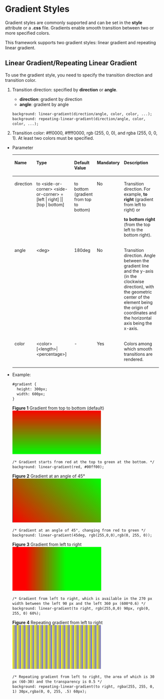# Gradient Styles<a name="EN-US_TOPIC_0000001127284866"></a>

Gradient styles are commonly supported and can be set in the  **style**  attribute or a  **.css**  file. Gradients enable smooth transition between two or more specified colors.

This framework supports two gradient styles: linear gradient and repeating linear gradient.

## Linear Gradient/Repeating Linear Gradient<a name="s9fb0b2412d2843e4b06e05acc39dc394"></a>

To use the gradient style, you need to specify the transition direction and transition color.

1.  Transition direction: specified by  **direction**  or  **angle**.

    -   **direction**: gradient by direction
    -   **angle**: gradient by angle

    ```
    background: linear-gradient(direction/angle, color, color, ...);
    background: repeating-linear-gradient(direction/angle, color, color, ...);
    ```

2.  Transition color: \#ff0000, \#ffff0000, rgb \(255, 0, 0\), and rgba \(255, 0, 0, 1\). At least two colors must be specified.

-   Parameter

    <a name="tbec24098117142bc8e59e180f6a2cbed"></a>
    <table><thead align="left"><tr id="r74a4b97fb46b429ab94909799d5aa057"><th class="cellrowborder" valign="top" width="13.13131313131313%" id="mcps1.1.6.1.1"><p id="a7a35c17dc8684775a8d4ce9fa2498b53"><a name="a7a35c17dc8684775a8d4ce9fa2498b53"></a><a name="a7a35c17dc8684775a8d4ce9fa2498b53"></a>Name</p>
    </th>
    <th class="cellrowborder" valign="top" width="29.292929292929294%" id="mcps1.1.6.1.2"><p id="ae1621e9d7be54b608b04d6e59e386fa8"><a name="ae1621e9d7be54b608b04d6e59e386fa8"></a><a name="ae1621e9d7be54b608b04d6e59e386fa8"></a>Type</p>
    </th>
    <th class="cellrowborder" valign="top" width="14.14141414141414%" id="mcps1.1.6.1.3"><p id="a58edb9b081d74f8aaeecee41af5f8a11"><a name="a58edb9b081d74f8aaeecee41af5f8a11"></a><a name="a58edb9b081d74f8aaeecee41af5f8a11"></a>Default Value</p>
    </th>
    <th class="cellrowborder" valign="top" width="9.09090909090909%" id="mcps1.1.6.1.4"><p id="a69d42c9602a0464eb484093c6cb89261"><a name="a69d42c9602a0464eb484093c6cb89261"></a><a name="a69d42c9602a0464eb484093c6cb89261"></a>Mandatory</p>
    </th>
    <th class="cellrowborder" valign="top" width="34.34343434343434%" id="mcps1.1.6.1.5"><p id="a55bc093362f04d8dbcb4343d3e80f940"><a name="a55bc093362f04d8dbcb4343d3e80f940"></a><a name="a55bc093362f04d8dbcb4343d3e80f940"></a>Description</p>
    </th>
    </tr>
    </thead>
    <tbody><tr id="rdbe9ecbd3a3442b48d39860444d96cf8"><td class="cellrowborder" valign="top" width="13.13131313131313%" headers="mcps1.1.6.1.1 "><p id="a963cbdb8589b42b785dd1fa4892839bb"><a name="a963cbdb8589b42b785dd1fa4892839bb"></a><a name="a963cbdb8589b42b785dd1fa4892839bb"></a>direction</p>
    </td>
    <td class="cellrowborder" valign="top" width="29.292929292929294%" headers="mcps1.1.6.1.2 "><p id="ab54d4ccb681c46f7bcc4e5d702fc8b30"><a name="ab54d4ccb681c46f7bcc4e5d702fc8b30"></a><a name="ab54d4ccb681c46f7bcc4e5d702fc8b30"></a>to &lt;side-or-corner&gt;  &lt;side-or-corner&gt; = [left | right] || [top | bottom]</p>
    </td>
    <td class="cellrowborder" valign="top" width="14.14141414141414%" headers="mcps1.1.6.1.3 "><p id="a52342ab36286439b89baabf1b7a0096f"><a name="a52342ab36286439b89baabf1b7a0096f"></a><a name="a52342ab36286439b89baabf1b7a0096f"></a>to bottom (gradient from top to bottom)</p>
    </td>
    <td class="cellrowborder" valign="top" width="9.09090909090909%" headers="mcps1.1.6.1.4 "><p id="a92b9128925dc4acdbef5bfaf6af1b93d"><a name="a92b9128925dc4acdbef5bfaf6af1b93d"></a><a name="a92b9128925dc4acdbef5bfaf6af1b93d"></a>No</p>
    </td>
    <td class="cellrowborder" valign="top" width="34.34343434343434%" headers="mcps1.1.6.1.5 "><p id="a1351d071b6d54f7084bdc7e4f15c7e72"><a name="a1351d071b6d54f7084bdc7e4f15c7e72"></a><a name="a1351d071b6d54f7084bdc7e4f15c7e72"></a>Transition direction. For example, <strong id="b9784809451"><a name="b9784809451"></a><a name="b9784809451"></a>to right</strong> (gradient from left to right) or</p>
    <p id="a8146911b819748f0890e86cdf0fecc20"><a name="a8146911b819748f0890e86cdf0fecc20"></a><a name="a8146911b819748f0890e86cdf0fecc20"></a><strong id="b144311914164519"><a name="b144311914164519"></a><a name="b144311914164519"></a>to bottom right</strong> (from the top left to the bottom right).</p>
    </td>
    </tr>
    <tr id="r6cdda990326c445283ef0188ad38a764"><td class="cellrowborder" valign="top" width="13.13131313131313%" headers="mcps1.1.6.1.1 "><p id="ada09dad6eade41edaa02a6a85e32b884"><a name="ada09dad6eade41edaa02a6a85e32b884"></a><a name="ada09dad6eade41edaa02a6a85e32b884"></a>angle</p>
    </td>
    <td class="cellrowborder" valign="top" width="29.292929292929294%" headers="mcps1.1.6.1.2 "><p id="ad9728bbfb4304c148051212f59c32096"><a name="ad9728bbfb4304c148051212f59c32096"></a><a name="ad9728bbfb4304c148051212f59c32096"></a>&lt;deg&gt;</p>
    </td>
    <td class="cellrowborder" valign="top" width="14.14141414141414%" headers="mcps1.1.6.1.3 "><p id="ac59bbfd4b50c44e8be93a9c8fb1039d0"><a name="ac59bbfd4b50c44e8be93a9c8fb1039d0"></a><a name="ac59bbfd4b50c44e8be93a9c8fb1039d0"></a>180deg</p>
    </td>
    <td class="cellrowborder" valign="top" width="9.09090909090909%" headers="mcps1.1.6.1.4 "><p id="ae6853c652f2c414b8b2eee535d838115"><a name="ae6853c652f2c414b8b2eee535d838115"></a><a name="ae6853c652f2c414b8b2eee535d838115"></a>No</p>
    </td>
    <td class="cellrowborder" valign="top" width="34.34343434343434%" headers="mcps1.1.6.1.5 "><p id="a88b591f082704070b5b802aa11442816"><a name="a88b591f082704070b5b802aa11442816"></a><a name="a88b591f082704070b5b802aa11442816"></a>Transition direction. Angle between the gradient line and the y-axis (in the clockwise direction), with the geometric center of the element being the origin of coordinates and the horizontal axis being the x-axis.</p>
    </td>
    </tr>
    <tr id="r5f48e6c55e0c44b7adb0bb77eb12ce04"><td class="cellrowborder" valign="top" width="13.13131313131313%" headers="mcps1.1.6.1.1 "><p id="a8aba9a5fa61b4a9ab6eaaa0b840cd463"><a name="a8aba9a5fa61b4a9ab6eaaa0b840cd463"></a><a name="a8aba9a5fa61b4a9ab6eaaa0b840cd463"></a>color</p>
    </td>
    <td class="cellrowborder" valign="top" width="29.292929292929294%" headers="mcps1.1.6.1.2 "><p id="a1402dc10b0c940b799d3330682496908"><a name="a1402dc10b0c940b799d3330682496908"></a><a name="a1402dc10b0c940b799d3330682496908"></a>&lt;color&gt; [&lt;length&gt;|&lt;percentage&gt;]</p>
    </td>
    <td class="cellrowborder" valign="top" width="14.14141414141414%" headers="mcps1.1.6.1.3 "><p id="a630e796e57164b71aa934fc8bcc87455"><a name="a630e796e57164b71aa934fc8bcc87455"></a><a name="a630e796e57164b71aa934fc8bcc87455"></a>-</p>
    </td>
    <td class="cellrowborder" valign="top" width="9.09090909090909%" headers="mcps1.1.6.1.4 "><p id="a81076bc36e3c4674b5186aee26a0ae73"><a name="a81076bc36e3c4674b5186aee26a0ae73"></a><a name="a81076bc36e3c4674b5186aee26a0ae73"></a>Yes</p>
    </td>
    <td class="cellrowborder" valign="top" width="34.34343434343434%" headers="mcps1.1.6.1.5 "><p id="a36325f0de58d4db6bf1c35678a0d8e70"><a name="a36325f0de58d4db6bf1c35678a0d8e70"></a><a name="a36325f0de58d4db6bf1c35678a0d8e70"></a>Colors among which smooth transitions are rendered.</p>
    </td>
    </tr>
    </tbody>
    </table>

-   Example:

    ```
    #gradient {
      height: 300px;
      width: 600px;
    }
    ```

    **Figure  1**  Gradient from top to bottom \(default\)<a name="fd4af6346567d40febe33cb89b27cb797"></a>  
    ![](figures/gradient-from-top-to-bottom-(default).png "gradient-from-top-to-bottom-(default)")

    ```
    /* Gradient starts from red at the top to green at the bottom. */
    background: linear-gradient(red, #00ff00);
    ```

    **Figure  2**  Gradient at an angle of 45°<a name="f2d14c573ff20422fa206c381b7e50a56"></a>  
    ![](figures/gradient-at-an-angle-of-45.png "gradient-at-an-angle-of-45")

    ```
    /* Gradient at an angle of 45°, changing from red to green */
    background: linear-gradient(45deg, rgb(255,0,0),rgb(0, 255, 0));
    ```

    **Figure  3**  Gradient from left to right<a name="fdd5bac2f37d14ab6b9dd68cdc40df08c"></a>  
    ![](figures/gradient-from-left-to-right.png "gradient-from-left-to-right")

    ```
    /* Gradient from left to right, which is available in the 270 px width between the left 90 px and the left 360 px (600*0.6) */
    background: linear-gradient(to right, rgb(255,0,0) 90px, rgb(0, 255, 0) 60%);
    ```

    **Figure  4**  Repeating gradient from left to right<a name="fb33af9507d004041ba9394434e73a7c9"></a>  
    ![](figures/repeating-gradient-from-left-to-right.png "repeating-gradient-from-left-to-right")

    ```
    /* Repeating gradient from left to right, the area of which is 30 px (60-30) and the transparency is 0.5 */
    background: repeating-linear-gradient(to right, rgba(255, 255, 0, 1) 30px,rgba(0, 0, 255, .5) 60px);
    ```


